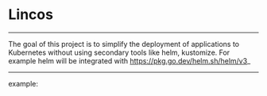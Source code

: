 # Lincos
___
 The goal of this project is to simplify the deployment of applications to Kubernetes without using secondary tools like helm, kustomize. For example helm will be integrated with https://pkg.go.dev/helm.sh/helm/v3_
 ___

example: 
```

```